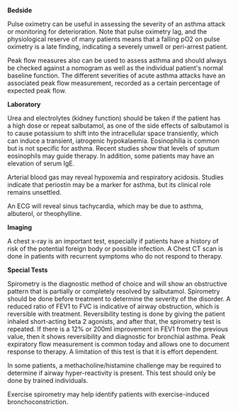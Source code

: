 **Bedside**

Pulse oximetry can be useful in assessing the severity of an asthma attack or monitoring for deterioration. Note that pulse oximetry lag, and the physiological reserve of many patients means that a falling pO2 on pulse oximetry is a late finding, indicating a severely unwell or peri-arrest patient.

Peak flow measures also can be used to assess asthma and should always be checked against a nomogram as well as the individual patient's normal baseline function. The different severities of acute asthma attacks have an associated peak flow measurement, recorded as a certain percentage of expected peak flow.

**Laboratory**

Urea and electrolytes (kidney function) should be taken if the patient has a high dose or repeat salbutamol, as one of the side effects of salbutamol is to cause potassium to shift into the intracellular space transiently, which can induce a transient, iatrogenic hypokalaemia. Eosinophilia is common but is not specific for asthma. Recent studies show that levels of sputum eosinophils may guide therapy. In addition, some patients may have an elevation of serum IgE.

Arterial blood gas may reveal hypoxemia and respiratory acidosis. Studies indicate that periostin may be a marker for asthma, but its clinical role remains unsettled.

An ECG will reveal sinus tachycardia, which may be due to asthma, albuterol, or theophylline.

**Imaging**

A chest x-ray is an important test, especially if patients have a history of risk of the potential foreign body or possible infection. A Chest CT scan is done in patients with recurrent symptoms who do not respond to therapy.

**Special Tests**

Spirometry is the diagnostic method of choice and will show an obstructive pattern that is partially or completely resolved by salbutamol. Spirometry should be done before treatment to determine the severity of the disorder. A reduced ratio of FEV1 to FVC is indicative of airway obstruction, which is reversible with treatment. Reversibility testing is done by giving the patient inhaled short-acting beta 2 agonists, and after that, the spirometry test is repeated. If there is a 12% or 200ml improvement in FEV1 from the previous value, then it shows reversibility and diagnostic for bronchial asthma. Peak expiratory flow measurement is common today and allows one to document response to therapy. A limitation of this test is that it is effort dependent.

In some patients, a methacholine/histamine challenge may be required to determine if airway hyper-reactivity is present. This test should only be done by trained individuals.

Exercise spirometry may help identify patients with exercise-induced bronchoconstriction.